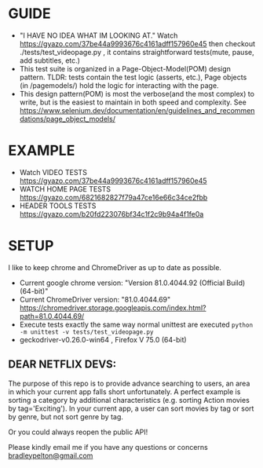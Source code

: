 # GUIDE
- "I HAVE NO IDEA WHAT IM LOOKING AT." Watch https://gyazo.com/37be44a9993676c4161adff157960e45 then
checkout ./tests/test_videopage.py , it contains straightforward tests(mute, pause, add subtitles, etc.)
- This test suite is organized in a Page-Object-Model(POM) design pattern. TLDR: tests contain the 
test logic (asserts, etc.), Page objects (in /pagemodels/) hold the logic for interacting with the page.
- This design pattern(POM) is most the verbose(and the most complex) to write, but is the easiest to 
maintain in both speed and complexity. See https://www.selenium.dev/documentation/en/guidelines_and_recommendations/page_object_models/ 

# EXAMPLE
- Watch VIDEO TESTS https://gyazo.com/37be44a9993676c4161adff157960e45
- WATCH HOME PAGE TESTS https://gyazo.com/6821682827f79a47ce16e66c34ce2fbb
- HEADER TOOLS TESTS https://gyazo.com/b20fd223076bf34c1f2c9b94a4f1fe0a





# SETUP
I like to keep chrome and ChromeDriver as up to date as possible.
- Current google chrome version: "Version 81.0.4044.92 (Official Build) (64-bit)"
- Current ChromeDriver version: "81.0.4044.69"
https://chromedriver.storage.googleapis.com/index.html?path=81.0.4044.69/
- Execute tests exactly the same way normal unittest are executed 
`python -m unittest -v tests/test_videopage.py`
- geckodriver-v0.26.0-win64 , Firefox V 75.0 (64-bit)
## DEAR NETFLIX DEVS:
The purpose of this repo is to provide advance searching to users, an area in which your current
app falls short unfortunately. A perfect example is sorting a category by additional characteristics
(e.g. sorting Action movies by tag='Exciting'). In your current app, a user can sort movies by tag or sort by
genre, but not sort genre by tag.

Or you could always reopen the public API! 

Please kindly email me if you have any questions or concerns bradleypelton@gmail.com


